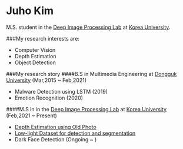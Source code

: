 # Juho Kim

M.S. student in the <a href='https://sites.google.com/view/deepiplab/home?authuser=0'>Deep Image Processing Lab</a> at <a href='https://www.korea.ac.kr'>Korea University</a>. 

###My research interests are:
- Computer Vision
- Depth Estimation
- Object Detection

###My research story
####B.S in Multimedia Engineering at [Dongguk University](https://www.dongguk.edu/main#none) (Mar,2015 ~ Feb,2021)
- Malware Detection using LSTM (2019)
- Emotion Recognition (2020)

####M.S in in the [Deep Image Processing Lab](https://sites.google.com/view/deepiplab/home?authuser=0) at [Korea University](https://www.korea.ac.kr) (Feb,2021 ~ Present) 
- [Depth Estimation using Old Photo](https://github.com/rmawngh/Old-Photo-3D)
- [Low-light Dataset for detection and segmentation](https://github.com/rmawngh/Low_light_Dataset)
- Dark Face Detection (Ongoing ~ )

